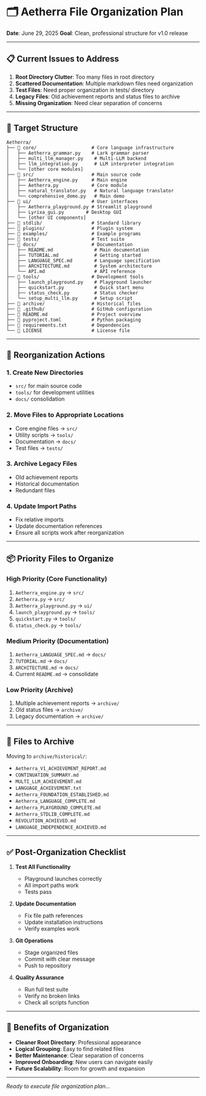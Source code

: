 # 🗂️ Aetherra File Organization Plan
**Date**: June 29, 2025
**Goal**: Clean, professional structure for v1.0 release

---

## 📋 Current Issues to Address

1. **Root Directory Clutter**: Too many files in root directory
2. **Scattered Documentation**: Multiple markdown files need organization
3. **Test Files**: Need proper organization in tests/ directory
4. **Legacy Files**: Old achievement reports and status files to archive
5. **Missing Organization**: Need clear separation of concerns

---

## 🎯 Target Structure

```
Aetherra/
├── 📁 core/                    # Core language infrastructure
│   ├── Aetherra_grammar.py    # Lark grammar parser
│   ├── multi_llm_manager.py    # Multi-LLM backend
│   ├── llm_integration.py      # LLM interpreter integration
│   └── [other core modules]
├── 📁 src/                     # Main source code
│   ├── Aetherra_engine.py     # Main engine
│   ├── Aetherra.py            # Core module
│   ├── natural_translator.py   # Natural language translator
│   └── comprehensive_demo.py   # Main demo
├── 📁 ui/                      # User interfaces
│   ├── Aetherra_playground.py # Streamlit playground
│   ├── Lyrixa_gui.py        # Desktop GUI
│   └── [other UI components]
├── 📁 stdlib/                  # Standard library
├── 📁 plugins/                 # Plugin system
├── 📁 examples/                # Example programs
├── 📁 tests/                   # Test suite
├── 📁 docs/                    # Documentation
│   ├── README.md               # Main documentation
│   ├── TUTORIAL.md             # Getting started
│   ├── LANGUAGE_SPEC.md        # Language specification
│   ├── ARCHITECTURE.md         # System architecture
│   └── API.md                  # API reference
├── 📁 tools/                   # Development tools
│   ├── launch_playground.py    # Playground launcher
│   ├── quickstart.py           # Quick start menu
│   ├── status_check.py         # Status checker
│   └── setup_multi_llm.py      # Setup script
├── 📁 archive/                 # Historical files
├── 📁 .github/                 # GitHub configuration
├── 📄 README.md                # Project overview
├── 📄 pyproject.toml           # Python packaging
├── 📄 requirements.txt         # Dependencies
└── 📄 LICENSE                  # License file
```

---

## 🔄 Reorganization Actions

### 1. Create New Directories
- `src/` for main source code
- `tools/` for development utilities
- `docs/` consolidation

### 2. Move Files to Appropriate Locations
- Core engine files → `src/`
- Utility scripts → `tools/`
- Documentation → `docs/`
- Test files → `tests/`

### 3. Archive Legacy Files
- Old achievement reports
- Historical documentation
- Redundant files

### 4. Update Import Paths
- Fix relative imports
- Update documentation references
- Ensure all scripts work after reorganization

---

## 📦 Priority Files to Organize

### **High Priority (Core Functionality)**
1. `Aetherra_engine.py` → `src/`
2. `Aetherra.py` → `src/`
3. `Aetherra_playground.py` → `ui/`
4. `launch_playground.py` → `tools/`
5. `quickstart.py` → `tools/`
6. `status_check.py` → `tools/`

### **Medium Priority (Documentation)**
1. `Aetherra_LANGUAGE_SPEC.md` → `docs/`
2. `TUTORIAL.md` → `docs/`
3. `ARCHITECTURE.md` → `docs/`
4. Current `README.md` → consolidate

### **Low Priority (Archive)**
1. Multiple achievement reports → `archive/`
2. Old status files → `archive/`
3. Legacy documentation → `archive/`

---

## 🧹 Files to Archive

Moving to `archive/historical/`:
- `Aetherra_V1_ACHIEVEMENT_REPORT.md`
- `CONTINUATION_SUMMARY.md`
- `MULTI_LLM_ACHIEVEMENT.md`
- `LANGUAGE_ACHIEVEMENT.txt`
- `Aetherra_FOUNDATION_ESTABLISHED.md`
- `Aetherra_LANGUAGE_COMPLETE.md`
- `Aetherra_PLAYGROUND_COMPLETE.md`
- `Aetherra_STDLIB_COMPLETE.md`
- `REVOLUTION_ACHIEVED.md`
- `LANGUAGE_INDEPENDENCE_ACHIEVED.md`

---

## ✅ Post-Organization Checklist

1. **Test All Functionality**
   - Playground launches correctly
   - All import paths work
   - Tests pass

2. **Update Documentation**
   - Fix file path references
   - Update installation instructions
   - Verify examples work

3. **Git Operations**
   - Stage organized files
   - Commit with clear message
   - Push to repository

4. **Quality Assurance**
   - Run full test suite
   - Verify no broken links
   - Check all scripts function

---

## 🚀 Benefits of Organization

- **Cleaner Root Directory**: Professional appearance
- **Logical Grouping**: Easy to find related files
- **Better Maintenance**: Clear separation of concerns
- **Improved Onboarding**: New users can navigate easily
- **Future Scalability**: Room for growth and expansion

---

*Ready to execute file organization plan...*
